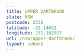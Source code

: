 ```yaml
---
title: UPPER DARTBROOK
state: NSW
postcode: 2336
latitude: -32.14622
longitude: 151.102917
url: /nsw/upper-dartbrook/
layout: suburb
---
```

